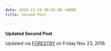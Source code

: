 ```yaml
---
date: 2018-11-24 00:02:00 +0000
title: Second Post

---
```

**Updated Second Post** 

Updated via [FORESTRY](forestry.io "FORESTRY") on Friday Nov 23, 2018.